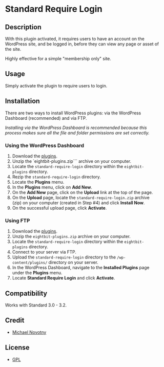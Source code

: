 # Standard Require Login

## Description

With this plugin activated, it requires users to have an account on the WordPress site, and be logged in, before they can view any page or asset of the site.

Highly effective for a simple "membership only" site.

## Usage

Simply activate the plugin to require users to login.

## Installation

There are two ways to install WordPress plugins: via the WordPress Dashboard (recommended) and via FTP. 

*Installing via the WordPress Dashboard is recommended because this process makes sure all the file and folder permissions are set correctly.*

### Using the WordPress Dashboard

1. Download the [plugins](https://github.com/eightbit/plugins/zipball/master).
2. Unzip the `eightbit-plugins.zip``` archive on your computer.
3. Locate the `standard-require-login` directory within the `eightbit-plugins` directory.
4. Rezip the `standard-require-login` directory.
5. Locate the **Plugins** menu.
6. In the **Plugins** menu, click on **Add New**.
7. On the **Add New** page, click on the **Upload** link at the top of the page.
8. On the **Upload** page, locate the `standard-require-login.zip` archive (zip) on your computer (created in Step #4) and click **Install Now**.
9. On the successful upload page, click **Activate**.

### Using FTP

1. Download the [plugins](https://github.com/eightbit/plugins/zipball/master).
2. Unzip the `eightbit-plugins.zip` archive on your computer.
3. Locate the `standard-require-login` directory within the `eightbit-plugins` directory.
4. Connect to your server via FTP.
5. Upload the `standard-require-login` directory to the `/wp-content/plugins/` directory on your server.
6. In the WordPress Dashboard, navigate to the **Installed Plugins** page under the **Plugins** menu.
7. Locate **Standard Require Login** and click **Activate**.

## Compatibility

Works with Standard 3.0 - 3.2.

## Credit

* [Michael Novotny](http://manovotny.com)

## License

* [GPL](http://www.gnu.org/licenses/gpl-3.0.html)